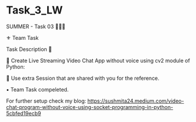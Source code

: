 # Task_3_LW
SUMMER - Task 03 👨🏻‍💻 

⚜️ Team Task

Task Description 📄

📌 Create Live Streaming Video Chat App without voice using cv2 module of Python: 

🔅 Use extra Session that are shared with you for the reference. 

▪ Team Task compeleted.

For further setup check my blog: https://sushmita24.medium.com/video-chat-program-without-voice-using-socket-programming-in-python-5cbfed19ecb9
